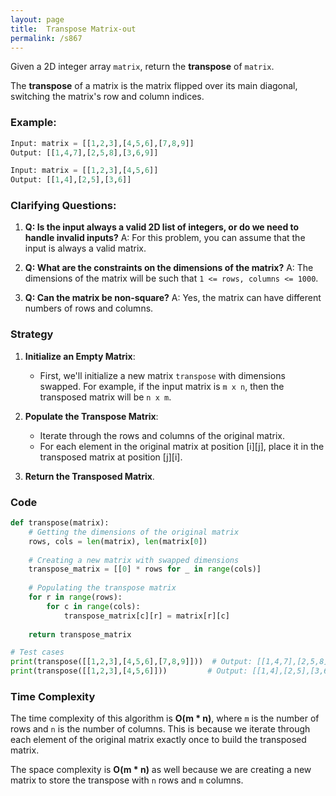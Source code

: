 ```yaml
---
layout: page
title:  Transpose Matrix-out
permalink: /s867
---
```


Given a 2D integer array `matrix`, return the **transpose** of `matrix`.

The **transpose** of a matrix is the matrix flipped over its main diagonal, switching the matrix's row and column indices.

### Example:
```python
Input: matrix = [[1,2,3],[4,5,6],[7,8,9]]
Output: [[1,4,7],[2,5,8],[3,6,9]]

Input: matrix = [[1,2,3],[4,5,6]]
Output: [[1,4],[2,5],[3,6]]
```

### Clarifying Questions:

1. **Q: Is the input always a valid 2D list of integers, or do we need to handle invalid inputs?**
   A: For this problem, you can assume that the input is always a valid matrix.

2. **Q: What are the constraints on the dimensions of the matrix?**
   A: The dimensions of the matrix will be such that `1 <= rows, columns <= 1000`.

3. **Q: Can the matrix be non-square?**
   A: Yes, the matrix can have different numbers of rows and columns.

### Strategy

1. **Initialize an Empty Matrix**:
   - First, we'll initialize a new matrix `transpose` with dimensions swapped. For example, if the input matrix is `m x n`, then the transposed matrix will be `n x m`.

2. **Populate the Transpose Matrix**:
   - Iterate through the rows and columns of the original matrix.
   - For each element in the original matrix at position [i][j], place it in the transposed matrix at position [j][i].

3. **Return the Transposed Matrix**.

### Code

```python
def transpose(matrix):
    # Getting the dimensions of the original matrix
    rows, cols = len(matrix), len(matrix[0])
    
    # Creating a new matrix with swapped dimensions
    transpose_matrix = [[0] * rows for _ in range(cols)]
    
    # Populating the transpose matrix
    for r in range(rows):
        for c in range(cols):
            transpose_matrix[c][r] = matrix[r][c]
    
    return transpose_matrix

# Test cases
print(transpose([[1,2,3],[4,5,6],[7,8,9]]))  # Output: [[1,4,7],[2,5,8],[3,6,9]]
print(transpose([[1,2,3],[4,5,6]]))         # Output: [[1,4],[2,5],[3,6]]
```

### Time Complexity

The time complexity of this algorithm is **O(m * n)**, where `m` is the number of rows and `n` is the number of columns. This is because we iterate through each element of the original matrix exactly once to build the transposed matrix.

The space complexity is **O(m * n)** as well because we are creating a new matrix to store the transpose with `n` rows and `m` columns.